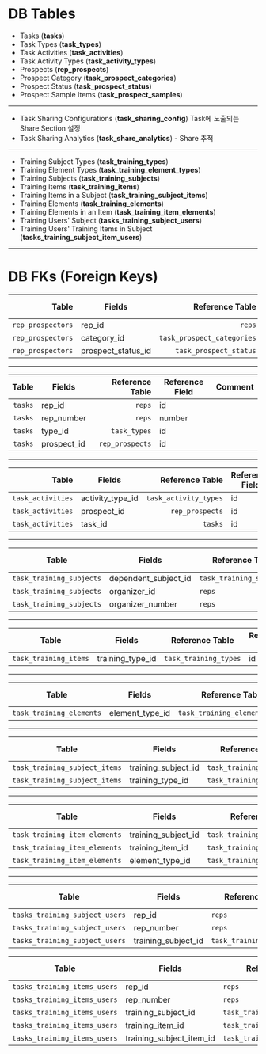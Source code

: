 # DB Tables
- Tasks (**tasks**)
- Task Types (**task_types**)
- Task Activities (**task_activities**)
- Task Activity Types (**task_activity_types**)
- Prospects (**rep_prospects**)
- Prospect Category (**task_prospect_categories**)
- Prospect Status (**task_prospect_status**)
- Prospect Sample Items (**task_prospect_samples**)
---
- Task Sharing Configurations (**task_sharing_config**) Task에 노출되는 Share Section 설정
- Task Sharing Analytics (**task_share_analytics**) - Share 추적
---
- Training Subject Types (**task_training_types**)
- Training Element Types (**task_training_element_types**)
- Training Subjects (**task_training_subjects**)
- Training Items (**task_training_items**)
- Training Items in a Subject (**task_training_subject_items**)
- Training Elements (**task_training_elements**)
- Training Elements in an Item (**task_training_item_elements**)
- Training Users' Subject (**tasks_training_subject_users**)
- Training Users' Training Items in Subject (**tasks_training_subject_item_users**)
---
# DB FKs (Foreign Keys)
|         **Table** | **Fields**         |        **Reference Table** | **Reference Field** | **Comment** |
|------------------:|--------------------|---------------------------:|---------------------|-------------|
| `rep_prospectors` | rep_id             |                     `reps` | id                  |             |
| `rep_prospectors` | category_id        | `task_prospect_categories` | id                  |             |
| `rep_prospectors` | prospect_status_id |     `task_prospect_status` | id                  |             |
---
| **Table** | **Fields**  | **Reference Table** | **Reference Field** | **Comment** |
|----------:|-------------|--------------------:|---------------------|-------------|
|   `tasks` | rep_id      |              `reps` | id                  |             |
|   `tasks` | rep_number  |              `reps` | number              |             |
|   `tasks` | type_id     |        `task_types` | id                  |             |
|   `tasks` | prospect_id |     `rep_prospects` | id                  |             |
---
|         **Table** | **Fields**       |   **Reference Table** | **Reference Field** | **Comment** |
|------------------:|------------------|----------------------:|---------------------|-------------|
| `task_activities` | activity_type_id | `task_activity_types` | id                  |             |
| `task_activities` | prospect_id      | `rep_prospects`       | id                  |             |
| `task_activities` | task_id          | `tasks`               | id                  |             |
---
| **Table**                | **Fields**           | **Reference Table**      | **Reference Field** | **Comment** |
|--------------------------|----------------------|--------------------------|---------------------|-------------|
| `task_training_subjects` | dependent_subject_id | `task_training_subjects` | id                  |             |
| `task_training_subjects` | organizer_id         |                   `reps` | id                  | Nullable    |
| `task_training_subjects` | organizer_number     |                   `reps` | number              | Nullable    |
---
| **Table**             | **Fields**       | **Reference Table**   | **Reference Field** | **Comment** |
|-----------------------|------------------|-----------------------|---------------------|-------------|
| `task_training_items` | training_type_id | `task_training_types` | id                  |             |
---
| **Table**                | **Fields**          | **Reference Table**           | **Reference Field** | **Comment** |
|--------------------------|---------------------|-------------------------------|---------------------|-------------|
| `task_training_elements` | element_type_id     | `task_training_element_types` | id                  |             |
---
| **Table**                     | **Fields**          | **Reference Table**      | **Reference Field** | **Comment** |
|-------------------------------|---------------------|--------------------------|---------------------|-------------|
| `task_training_subject_items` | training_subject_id | `task_training_subjects` | id                  |             |
| `task_training_subject_items` | training_type_id    |    `task_training_types` | id                  |             |
---
| **Table**                     | **Fields**          | **Reference Table**           | **Reference Field** | **Comment** |
|-------------------------------|---------------------|-------------------------------|---------------------|-------------|
| `task_training_item_elements` | training_subject_id | `task_training_subjects`      | id                  |             |
| `task_training_item_elements` | training_item_id    | `task_training_items`         | id                  |             |
| `task_training_item_elements` | element_type_id     | `task_training_element_types` | id                  |             |
---
| **Table**                      | **Fields**          | **Reference Table**      | **Reference Field** | **Comment** |
|--------------------------------|---------------------|--------------------------|---------------------|-------------|
| `tasks_training_subject_users` | rep_id              |                   `reps` | id                  |             |
| `tasks_training_subject_users` | rep_number          |                   `reps` | number              |             |
| `tasks_training_subject_users` | training_subject_id | `task_training_subjects` | id                  |             |

| **Table**                    | **Fields**                  | **Reference Table**              | **Reference Field** | **Comment** |
|------------------------------|-----------------------------|----------------------------------|---------------------|-------------|
| `tasks_training_items_users` | rep_id                      |                           `reps` | id                  |             |
| `tasks_training_items_users` | rep_number                  |                           `reps` | number              |             |
| `tasks_training_items_users` | training_subject_id         |         `task_training_subjects` | id                  |             |
| `tasks_training_items_users` | training_item_id            |            `task_training_items` | id                  |             |
| `tasks_training_items_users` | training_subject_item_id    |    `task_training_subject_items` | id                  |             |
